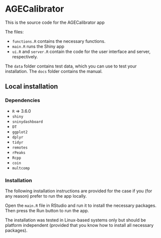 # AGECalibrator
This is the source code for the AGECalibrator app

The files: 
* `functions.R` contains the necessary functions. 
* `main.R` runs the Shiny app
* `ui.R` and `server.R` contain the code for the user interface and server, respectively.  


The `data` folder contains test data, which you can use to test your installation.
The `docs` folder contains the manual. 

## Local installation
### Dependencies
* `R` => 3.6.0
* `shiny`
* `sninydashboard`
* `DT`
* `ggplot2`
* `dplyr`
* `tidyr`
* `remotes`
* `rPeaks`
* `Rcpp`
* `coin`
* `multcomp`

### Installation

The following installation instructions are provided for the case if you (for any reason) prefer to run the app locally. 

Open the `main.R` file in RStudio and run it to install the necessary packages. Then press the Run button to run the app. 

The installation was tested in Linux-based systems only but should be platform independent (provided that you know how to install all necessary packages). 
